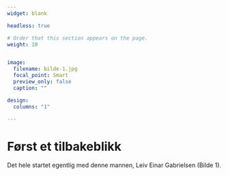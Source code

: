 ```yaml
---
widget: blank

headless: true

# Order that this section appears on the page.
weight: 10


image:
  filename: bilde-1.jpg
  focal_point: Smart
  preview_only: false
  caption: ""

design:
  columns: "1"

---
```


# Først et tilbakeblikk

Det hele startet egentlig med denne mannen, Leiv Einar Gabrielsen (Bilde 1).
